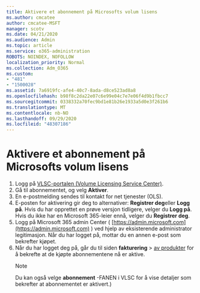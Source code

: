 ```yaml
---
title: Aktivere et abonnement på Microsofts volum lisens
ms.author: cmcatee
author: cmcatee-MSFT
manager: scotv
ms.date: 04/21/2020
ms.audience: Admin
ms.topic: article
ms.service: o365-administration
ROBOTS: NOINDEX, NOFOLLOW
localization_priority: Normal
ms.collection: Adm_O365
ms.custom:
- "481"
- "1500028"
ms.assetid: 7a6919fc-afe4-40c7-8ada-d8ce523ad8a8
ms.openlocfilehash: b98f8c2da22e07c6e99e04c7e7e06f4d9b1fbcc7
ms.sourcegitcommit: 0338332a70fec9bd1e81b26e1933a5d0e3f261b6
ms.translationtype: MT
ms.contentlocale: nb-NO
ms.lasthandoff: 09/29/2020
ms.locfileid: "48307186"
---
```

# <a name="activating-a-microsoft-volume-license-subscription"></a>Aktivere et abonnement på Microsofts volum lisens

1. Logg på [VLSC-portalen (Volume Licensing Service Center)](https://go.microsoft.com/fwlink/p/?LinkId=329762).
2. Gå til abonnementet, og velg **Aktiver**.
3. En e-postmelding sendes til kontakt for net tjenester (OLS).
4. E-posten for aktivering gir deg to alternativer: **Registrer deg**eller **Logg på**. Hvis du har opprettet en prøve versjon tidligere, velger du **Logg på**. Hvis du ikke har en Microsoft 365-leier ennå, velger du **Registrer deg**.
5. Logg på Microsoft 365 admin Center ( [https://admin.microsoft.com](https://admin.microsoft.com) ) ved hjelp av eksisterende administrator legitimasjon. Når du har logget på, mottar du en annen e-post som bekrefter kjøpet.
6. Når du har logget deg på, går du til siden **fakturering** \> [av produkter](https://go.microsoft.com/fwlink/p/?linkid=842054) for å bekrefte at de kjøpte abonnementene nå er aktive. 
    > [!NOTE]
    > Du kan også velge **abonnement** -FANEN i VLSC for å vise detaljer som bekrefter at abonnementet er aktivert.)
